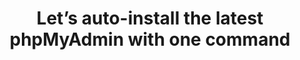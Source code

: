 ---
layout: post.liquid
type: link
title: "Let’s auto-install the latest phpMyAdmin with one command"
excerpt: "I created a script, which will automatically fetch, install and configure the phpMyAdmin to your Ubuntu machine."
tags: ubuntu php phpmyadmin terminal
categories: php
source_name: শূন্য বিন্দু
source_link: https://shunnobindu.wordpress.com/2021/06/21/auto-install-the-latest-phpmyadmin/
---